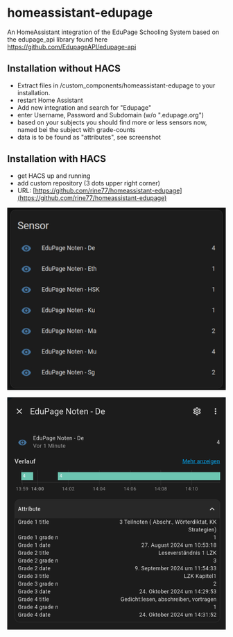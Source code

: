 # homeassistant-edupage
An HomeAssistant integration of the EduPage Schooling System based on the edupage_api library found here https://github.com/EdupageAPI/edupage-api

## Installation without HACS
* Extract files in /custom_components/homeassistant-edupage to your installation.
* restart Home Assistant
* Add new integration and search for "Edupage"
* enter Username, Password and Subdomain (w/o ".edupage.org")
* based on your subjects you should find more or less sensors now, named bei the subject with grade-counts
* data is to be found as "attributes", see screenshot

## Installation with HACS
* get HACS up and running
* add custom repository (3 dots upper right corner)
* URL: [https://github.com/rine77/homeassistant-edupage](https://github.com/rine77/homeassistant-edupage)

![screenshot of sensors](./img/edupage_subjects_grades.jpg)

![screenshot of sensor with attributes](./img/edupage_subjects_grades_attribues.jpg)
